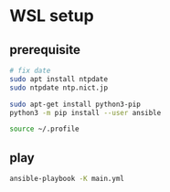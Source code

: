 # WSL setup

## prerequisite

```bash
# fix date
sudo apt install ntpdate
sudo ntpdate ntp.nict.jp

sudo apt-get install python3-pip
python3 -m pip install --user ansible

source ~/.profile
```

## play

```bash
ansible-playbook -K main.yml
```